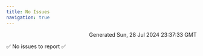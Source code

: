 ```yaml
---
title: No Issues
navigation: true
---
```


<p style="text-align:right;color:#cccs">
Generated Sun, 28 Jul 2024 23:37:33 GMT
</p>
<p>✅ No issues to report ✅</p>



